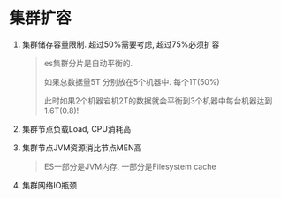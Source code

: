 # 集群扩容

1. 集群储存容量限制. 超过50%需要考虑, 超过75%必须扩容

   > es集群分片是自动平衡的. 
   >
   > 如果总数据量5T 分别放在5个机器中. 每个1T(50%)
   >
   > 此时如果2个机器宕机2T的数据就会平衡到3个机器中每台机器达到1.6T(0.8)!

2. 集群节点负载Load, CPU消耗高

3. 集群节点JVM资源消比节点MEN高

   > ES一部分是JVM内存, 一部分是Filesystem cache

4. 集群网络IO瓶颈